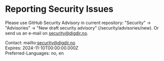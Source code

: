 # Reporting Security Issues

Please use GitHub Security Advisory in current repository: "Security" -> "Advisories" -> "New draft security advisory" (/security/advisories/new). Or send us an e-mail on <a href = "mailto: security@digdir.no">security@digdir.no</a>.

Contact: mailto:security@digdir.no  
Expires: 2024-11-10T00:00:00.000Z  
Preferred-Languages: no, en
